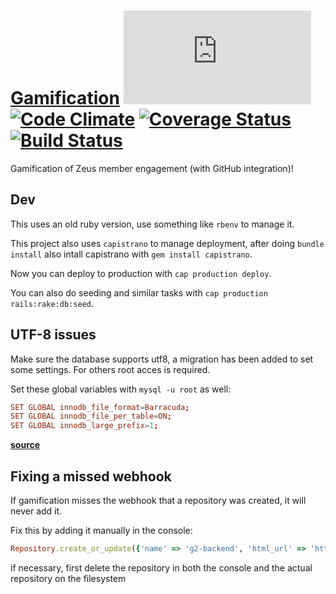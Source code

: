 # [Gamification](https://zeus.ugent.be/game) [![Analytics](https://ga-beacon.appspot.com/UA-25444917-6/ZeusWPI/gamification/README.md?pixel)](https://github.com/igrigorik/ga-beacon) [![Code Climate](https://codeclimate.com/github/ZeusWPI/gamification/badges/gpa.svg)](https://codeclimate.com/github/ZeusWPI/gamification) [![Coverage Status](https://coveralls.io/repos/ZeusWPI/gamification/badge.svg?branch=master&service=github)](https://coveralls.io/github/ZeusWPI/gamification?branch=master) [![Build Status](https://travis-ci.org/ZeusWPI/gamification.png?branch=master)](https://travis-ci.org/ZeusWPI/gamification)

Gamification of Zeus member engagement (with GitHub integration)!

## Dev

This uses an old ruby version, use something like `rbenv` to manage it.

This project also uses `capistrano` to manage deployment, after doing `bundle install` also intall capistrano with `gem install capistrano`.

Now you can deploy to production with `cap production deploy`.

You can also do seeding and similar tasks with `cap production rails:rake:db:seed`.

## UTF-8 issues

Make sure the database supports utf8, a migration has been added to set some settings. For others root acces is required.

Set these global variables with `mysql -u root` as well:

```cnf
SET GLOBAL innodb_file_format=Barracuda;
SET GLOBAL innodb_file_per_table=ON;
SET GLOBAL innodb_large_prefix=1;
```

**[source](https://mensfeld.pl/2016/06/ruby-on-rails-mysql2error-incorrect-string-value-and-specified-key-was-too-long/)**

## Fixing a missed webhook

If gamification misses the webhook that a repository was created, it will never add it.

Fix this by adding it manually in the console:

```ruby
Repository.create_or_update({'name' => 'g2-backend', 'html_url' => 'https://github.com/zeuswpi/g2-backend', 'clone_url' => 'https://github.com/ZeusWPI/g2-backend.git'})
```

if necessary, first delete the repository in both the console and the actual repository on the filesystem
